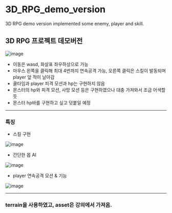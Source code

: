 # 3D_RPG_demo_version
3D RPG demo version implemented some enemy, player and skill.

3D RPG 프로젝트 데모버전
-----------------------
![image](https://user-images.githubusercontent.com/25167971/74518750-b70c3100-4f57-11ea-9772-cb9dfb4413df.png)

* 이동은 wasd, 화살표 좌우하상으로 가능
* 마우스 왼쪽을 클릭해 최대 4번까지 연속공격 가능, 오른쪽 클릭은 스킬이 발동되며 player 앞 적이 날아감
* 쿨타임과 player 피격 모션과 hp는 구현하지 않음
* 몬스터의 hp와 피격 모션, 사망 모션 등은 구현하였으나 대충 가져와서 조금 어색할듯
* 몬스터 hp바를 구현하고 싶고 덧붙일 예정
---------------------------------
### 특징

* 스킬 구현

![image](https://user-images.githubusercontent.com/25167971/74519057-5b8e7300-4f58-11ea-8478-5691d52e4f08.png)

* 간단한 몹 AI

![image](https://user-images.githubusercontent.com/25167971/74519111-75c85100-4f58-11ea-9c7b-f2dfd8dd2cbf.png)

* player 연속공격 모션 & 기능

![image](https://user-images.githubusercontent.com/25167971/74519235-ae682a80-4f58-11ea-8c49-9a1c940d9584.png)

---------------------------------------
### terrain을 사용하였고, asset은 강의에서 가져옴.
